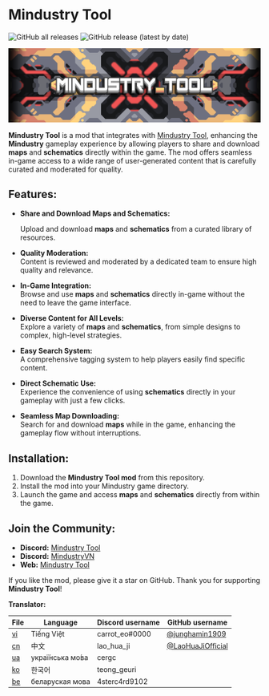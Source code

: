 # **Mindustry Tool**

![GitHub all releases](https://img.shields.io/github/downloads/MindustryVN/MindustryToolMod/total?style=flat-square)
![GitHub release (latest by date)](https://img.shields.io/github/downloads/MindustryVN/MindustryToolMod/latest/total?style=flat-square)<br>

![Icon](banner.png)

**Mindustry Tool** is a mod that integrates with [Mindustry Tool](https://mindustry-tool.com), enhancing the **Mindustry** gameplay experience by allowing players to share and download **maps** and **schematics** directly within the game. The mod offers seamless in-game access to a wide range of user-generated content that is carefully curated and moderated for quality.

## **Features:**

- **Share and Download Maps and Schematics:**  

  Upload and download **maps** and **schematics** from a curated library of resources.

- **Quality Moderation:**  
  Content is reviewed and moderated by a dedicated team to ensure high quality and relevance.

- **In-Game Integration:**  
  Browse and use **maps** and **schematics** directly in-game without the need to leave the game interface.

- **Diverse Content for All Levels:**  
  Explore a variety of **maps** and **schematics**, from simple designs to complex, high-level strategies.

- **Easy Search System:**  
  A comprehensive tagging system to help players easily find specific content.

- **Direct Schematic Use:**  
  Experience the convenience of using **schematics** directly in your gameplay with just a few clicks.

- **Seamless Map Downloading:**  
  Search for and download **maps** while in the game, enhancing the gameplay flow without interruptions.

## **Installation:**

1. Download the **Mindustry Tool mod** from this repository.
2. Install the mod into your Mindustry game directory.
3. Launch the game and access **maps** and **schematics** directly from within the game.

## **Join the Community:**


- **Discord:** [Mindustry Tool](https://discord.gg/9EMBFt6Z)
- **Discord:** [MindustryVN](https://discord.gg/nuSYYJbQ52)
- **Web:** [Mindustry Tool](https://mindustry-tool.com)

If you like the mod, please give it a star on GitHub. Thank you for supporting **Mindustry Tool**!

**Translator:**

| File                           | Language        | Discord username | GitHub username                                          |
|--------------------------------|-----------------|------------------|----------------------------------------------------------|
| [vi](/bundle_vi.properties)    | Tiếng Việt      | carrot_eo#0000   | [@junghamin1909](https://github.com/junghamin1909)       |
| [cn](/bundle_zh_CN.properties) | 中文             | lao_hua_ji       | [@LaoHuaJiOfficial](https://github.com/LaoHuaJiOfficial) |
| [ua](/bundle_uk_UA.properties) | украї́нська мо́ва | cergc            |                                                          |
| [ko](/bundle_ko.properties)    | 한국어            | teong_geuri      |                                                          |
| [be](/bundle_be.properties)    | беларуская мова | 4sterc4rd9102    |                                                          |








